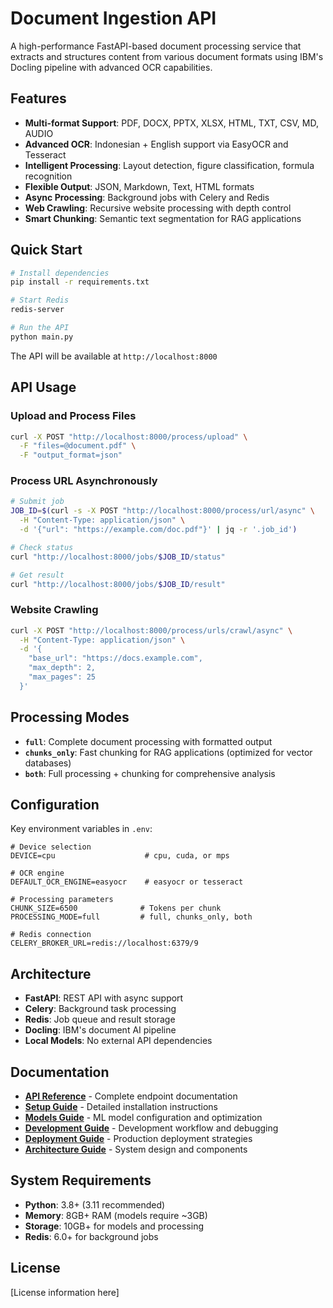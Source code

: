 # Document Ingestion API

A high-performance FastAPI-based document processing service that extracts and structures content from various document formats using IBM's Docling pipeline with advanced OCR capabilities.

## Features

- **Multi-format Support**: PDF, DOCX, PPTX, XLSX, HTML, TXT, CSV, MD, AUDIO
- **Advanced OCR**: Indonesian + English support via EasyOCR and Tesseract
- **Intelligent Processing**: Layout detection, figure classification, formula recognition
- **Flexible Output**: JSON, Markdown, Text, HTML formats
- **Async Processing**: Background jobs with Celery and Redis
- **Web Crawling**: Recursive website processing with depth control
- **Smart Chunking**: Semantic text segmentation for RAG applications

## Quick Start

```bash
# Install dependencies
pip install -r requirements.txt

# Start Redis
redis-server

# Run the API
python main.py
```

The API will be available at `http://localhost:8000`

## API Usage

### Upload and Process Files
```bash
curl -X POST "http://localhost:8000/process/upload" \
  -F "files=@document.pdf" \
  -F "output_format=json"
```

### Process URL Asynchronously
```bash
# Submit job
JOB_ID=$(curl -s -X POST "http://localhost:8000/process/url/async" \
  -H "Content-Type: application/json" \
  -d '{"url": "https://example.com/doc.pdf"}' | jq -r '.job_id')

# Check status
curl "http://localhost:8000/jobs/$JOB_ID/status"

# Get result
curl "http://localhost:8000/jobs/$JOB_ID/result"
```

### Website Crawling
```bash
curl -X POST "http://localhost:8000/process/urls/crawl/async" \
  -H "Content-Type: application/json" \
  -d '{
    "base_url": "https://docs.example.com",
    "max_depth": 2,
    "max_pages": 25
  }'
```

## Processing Modes

- **`full`**: Complete document processing with formatted output
- **`chunks_only`**: Fast chunking for RAG applications (optimized for vector databases)
- **`both`**: Full processing + chunking for comprehensive analysis

## Configuration

Key environment variables in `.env`:

```env
# Device selection
DEVICE=cpu                    # cpu, cuda, or mps

# OCR engine
DEFAULT_OCR_ENGINE=easyocr    # easyocr or tesseract

# Processing parameters  
CHUNK_SIZE=6500              # Tokens per chunk
PROCESSING_MODE=full         # full, chunks_only, both

# Redis connection
CELERY_BROKER_URL=redis://localhost:6379/9
```

## Architecture

- **FastAPI**: REST API with async support
- **Celery**: Background task processing
- **Redis**: Job queue and result storage
- **Docling**: IBM's document AI pipeline
- **Local Models**: No external API dependencies

## Documentation

- **[API Reference](docs/API.md)** - Complete endpoint documentation
- **[Setup Guide](docs/SETUP.md)** - Detailed installation instructions
- **[Models Guide](docs/MODELS.md)** - ML model configuration and optimization
- **[Development Guide](docs/DEVELOPMENT.md)** - Development workflow and debugging
- **[Deployment Guide](docs/DEPLOYMENT.md)** - Production deployment strategies
- **[Architecture Guide](docs/ARCHITECTURE.md)** - System design and components

## System Requirements

- **Python**: 3.8+ (3.11 recommended)
- **Memory**: 8GB+ RAM (models require ~3GB)
- **Storage**: 10GB+ for models and processing
- **Redis**: 6.0+ for background jobs

## License

[License information here]
